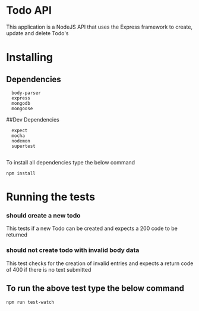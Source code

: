 # Todo API

This application is a NodeJS API that uses the Express framework to create, update and delete Todo's

# Installing
## Dependencies
```
  body-parser
  express
  mongodb
  mongoose

```

##Dev Dependencies
```
  expect
  mocha
  nodemon
  supertest
  
```
To install all dependencies type the below command

```
npm install

```
# Running the tests

### should create a new todo

This tests if a new Todo can be created and expects a 200 code to be returned

### should not create todo with invalid body data
This test checks for the creation of invalid entries and expects a return code of 400 if there is no text submitted

## To run the above test type the below command

```
npm run test-watch

```
